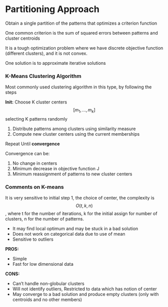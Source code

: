 # Partitioning Approach

Obtain a single partition of the patterns that optimizes a criterion function

One common criterion is the sum of squared errors between patterns and cluster centroids


It is a tough optimization problem where we have discrete objective function (different clusters), and it is not convex.

One solution is to approximate iterative solutions



### K-Means Clustering Algorithm

Most commonly used clustering algorithm in this type, by following the steps


**Init:** Choose K cluster centers $$[m_1,...,m_k]$$ selecting K patterns randomly

1. Distribute patterns among clusters using similarity measure
2. Compute new cluster centers using the current memberships

Repeat Until **convergence**

Convergence can be:
1. No change in centers
2. Minimum decrease in objective function J
3. Minimum reassignment of patterns to new cluster centers

### Comments on K-means

It is very sensitive to initial step 1, the choice of center, the complexity is $$O(t ,k ,n)$$, where t for the number of iterations, k for the initial assign for number of clusters, n for the number of patterns.

- It may find local optimum and may be stuck in a bad solution
- Does not work on categorical data due to use of mean
- Sensitive to outliers

**PROS:**

- Simple
- Fast for low dimensional data

**CONS:**
- Can’t handle non-globular clusters
- Will not identify outliers, Restricted to data which has notion of center
- May converge to a bad solution and produce empty clusters (only with centroids and no other members)
